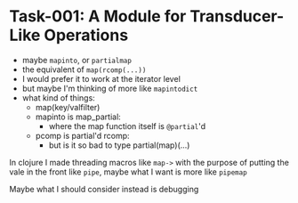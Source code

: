 # Task-001: A Module for Transducer-Like Operations

- maybe `mapinto`, or `partialmap`
- the equivalent of `map(rcomp(...))`
- I would prefer it to work at the iterator level
- but maybe I'm thinking of more like `mapintodict`
- what kind of things:
  - map(key/valfilter)
  - mapinto is map_partial:
    - where the map function itself is `@partial`'d
  - pcomp is partial'd rcomp:
    - but is it so bad to type partial(map)(...)

In clojure I made threading macros like `map->` with the purpose of putting the vale in the front like `pipe`, maybe what I want is more like `pipemap`

Maybe what I should consider instead is debugging

